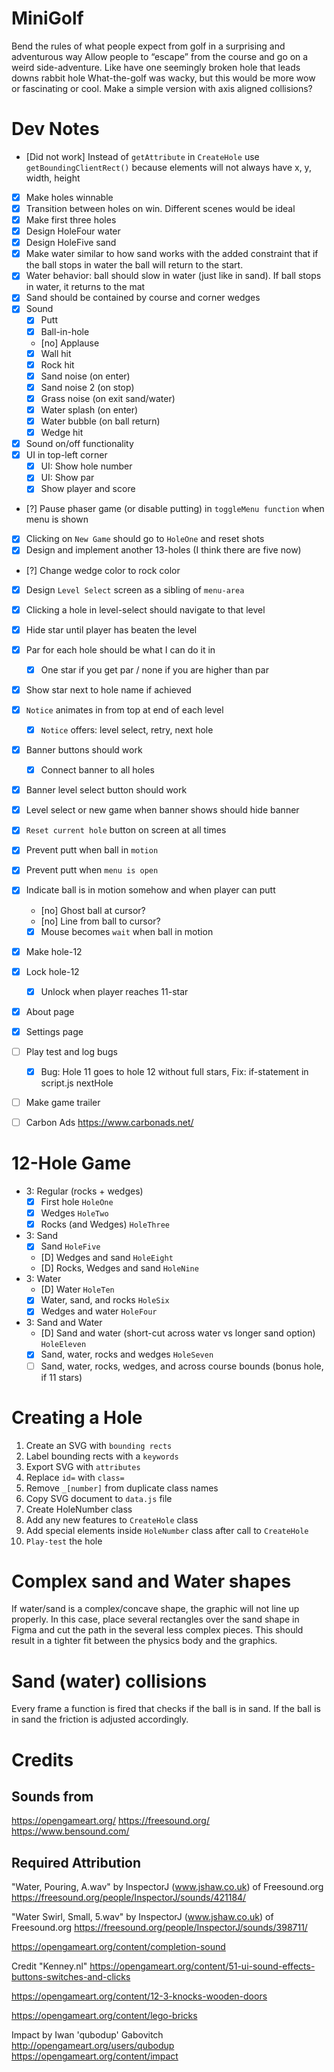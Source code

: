 # MiniGolf

Bend the rules of what people expect from golf in a surprising and adventurous way
Allow people to “escape” from the course and go on a weird side-adventure. Like have one seemingly broken hole that leads downs rabbit hole
What-the-golf was wacky, but this would be more wow or fascinating or cool. Make a simple version with axis aligned collisions?

# Dev Notes

- [Did not work] Instead of `getAttribute` in `CreateHole` use `getBoundingClientRect()` because elements will not always have x, y, width, height
- [x] Make holes winnable
- [x] Transition between holes on win. Different scenes would be ideal
- [x] Make first three holes
- [x] Design HoleFour water
- [x] Design HoleFive sand
- [x] Make water similar to how sand works with the added constraint that if the ball stops in water the ball will return to the start.
- [x] Water behavior: ball should slow in water (just like in sand). If ball stops in water, it returns to the mat
- [x] Sand should be contained by course and corner wedges
- [x] Sound
    - [x] Putt
    - [x] Ball-in-hole
    - [no] Applause
    - [x] Wall hit
    - [x] Rock hit
    - [x] Sand noise (on enter)
    - [x] Sand noise 2 (on stop)
    - [x] Grass noise (on exit sand/water)
    - [x] Water splash (on enter)
    - [x] Water bubble (on ball return)
    - [x] Wedge hit
- [x] Sound on/off functionality
- [x] UI in top-left corner
    - [x] UI: Show hole number
    - [x] UI: Show par
    - [x] Show player and score
- [?] Pause phaser game (or disable putting) in `toggleMenu function` when menu is shown
- [x] Clicking on `New Game` should go to `HoleOne` and reset shots
- [x] Design and implement another 13-holes (I think there are five now)
- [?] Change wedge color to rock color
- [x] Design `Level Select` screen as a sibling of `menu-area`
- [x] Clicking a hole in level-select should navigate to that level
- [x] Hide star until player has beaten the level
- [x] Par for each hole should be what I can do it in
    - [x] One star if you get par / none if you are higher than par
- [x] Show star next to hole name if achieved
- [x] `Notice` animates in from top at end of each level
    - [x] `Notice` offers: level select, retry, next hole
- [x] Banner buttons should work
    - [x] Connect banner to all holes
- [x] Banner level select button should work
- [x] Level select or new game when banner shows should hide banner
- [x] `Reset current hole` button on screen at all times
- [x] Prevent putt when ball in `motion`
- [x] Prevent putt when `menu is open`
- [x] Indicate ball is in motion somehow and when player can putt
    - [no] Ghost ball at cursor?
    - [no] Line from ball to cursor?
    - [x] Mouse becomes `wait` when ball in motion
- [x] Make hole-12
- [x] Lock hole-12
    - [x] Unlock when player reaches 11-star
- [x] About page
- [x] Settings page

- [ ] Play test and log bugs
    - [x] Bug: Hole 11 goes to hole 12 without full stars, Fix: if-statement in script.js nextHole

- [ ] Make game trailer

- [ ] Carbon Ads https://www.carbonads.net/

# 12-Hole Game
- 3: Regular (rocks + wedges)
    - [x] First hole `HoleOne`
    - [x] Wedges `HoleTwo`
    - [x] Rocks (and Wedges) `HoleThree`
- 3: Sand
    - [x] Sand `HoleFive`
    - [D] Wedges and sand `HoleEight`
    - [D] Rocks, Wedges and sand `HoleNine`
- 3: Water
    - [D] Water `HoleTen`
    - [x] Water, sand, and rocks `HoleSix`
    - [x] Wedges and water `HoleFour`
- 3: Sand and Water
    - [D] Sand and water (short-cut across water vs longer sand option) `HoleEleven`
    - [x] Sand, water, rocks and wedges `HoleSeven`
    - [ ] Sand, water, rocks, wedges, and across course bounds (bonus hole, if 11 stars)

# Creating a Hole

1. Create an SVG with `bounding rects`
2. Label bounding rects with a `keywords`
3. Export SVG with `attributes`
4. Replace `id=` with `class=`
5. Remove `_[number]` from duplicate class names
6. Copy SVG document to `data.js` file
7. Create HoleNumber class
8. Add any new features to `CreateHole` class
9. Add special elements inside `HoleNumber` class after call to `CreateHole`
10. `Play-test` the hole

# Complex sand and Water shapes

If water/sand is a complex/concave shape, the graphic will not line up properly. In this case, place several rectangles over the sand shape in Figma and cut the path in the several less complex pieces. This should result in a tighter fit between the physics body and the graphics.

# Sand (water) collisions

Every frame a function is fired that checks if the ball is in sand. If the ball is in sand the friction is adjusted accordingly.

# Credits

## Sounds from
https://opengameart.org/
https://freesound.org/
https://www.bensound.com/

## Required Attribution

"Water, Pouring, A.wav" by InspectorJ (www.jshaw.co.uk) of Freesound.org
https://freesound.org/people/InspectorJ/sounds/421184/

"Water Swirl, Small, 5.wav" by InspectorJ (www.jshaw.co.uk) of Freesound.org
https://freesound.org/people/InspectorJ/sounds/398711/

https://opengameart.org/content/completion-sound

Credit "Kenney.nl"
https://opengameart.org/content/51-ui-sound-effects-buttons-switches-and-clicks

https://opengameart.org/content/12-3-knocks-wooden-doors

https://opengameart.org/content/lego-bricks

Impact by Iwan 'qubodup' Gabovitch http://opengameart.org/users/qubodup
https://opengameart.org/content/impact
